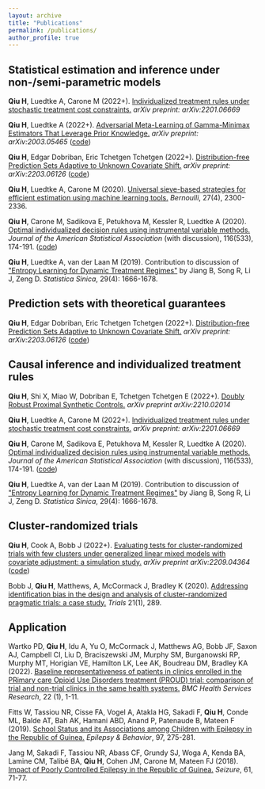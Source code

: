 ```yaml
---
layout: archive
title: "Publications"
permalink: /publications/
author_profile: true
---
```


<!-- {% if author.googlescholar %}-->
<!--  You can also find my articles on <u><a href="{{author.googlescholar}}">my Google Scholar profile</a>.</u>-->
<!--{% endif %}-->

<!--{% include base_path %}-->

<!--{% for post in site.publications reversed %}-->
<!--  {% include archive-single.html %}-->
<!--{% endfor %}-->

## Statistical estimation and inference under non-/semi-parametric models

**Qiu H**, Luedtke A, Carone M (2022+). [Individualized treatment rules under stochastic treatment cost constraints.](https://arxiv.org/abs/2201.06669) *arXiv preprint: arXiv:2201.06669*

**Qiu H**, Luedtke A (2022+). [Adversarial Meta-Learning of Gamma-Minimax Estimators That Leverage Prior Knowledge.](https://arxiv.org/abs/2012.05465) *arXiv preprint: arXiv:2003.05465* ([code](https://github.com/QIU-Hongxiang-David/Gamma-minimax-learninng))

**Qiu H**, Edgar Dobriban, Eric Tchetgen Tchetgen (2022+). [Distribution-free Prediction Sets Adaptive to Unknown Covariate Shift.](https://arxiv.org/abs/2203.06126) *arXiv preprint: arXiv:2203.06126* ([code](https://github.com/QIU-Hongxiang-David/APACpredset))

**Qiu H**, Luedtke A, Carone M (2020). [Universal sieve-based strategies for efficient estimation using machine learning tools.](https://urldefense.com/v3/__http://dx.doi.org/10.3150/20-BEJ1309__;!!IBzWLUs!FJ__Wf7ZlbUGbxDfr0ZNwJxC0p4cAFD-CVexxJi8NM4a5cVKpzOjQWXZPFamqS4$) *Bernoulli*, 27(4), 2300-2336.

**Qiu H**, Carone M, Sadikova E, Petukhova M, Kessler R, Luedtke A (2020). [Optimal individualized decision rules using instrumental variable methods.](https://www.tandfonline.com/doi/abs/10.1080/01621459.2020.1745814) *Journal of the American Statistical Association* (with discussion), 116(533), 174-191. ([code](https://www.tandfonline.com/doi/suppl/10.1080/01621459.2020.1745814?scroll=top))

**Qiu H**, Luedtke A, van der Laan M (2019). Contribution to discussion of ["Entropy Learning for Dynamic Treatment Regimes"](http://www3.stat.sinica.edu.tw/statistica/oldpdf/A29N41-9.pdf?vol=29&num=4&art=10) by Jiang B, Song R, Li J, Zeng D. *Statistica Sinica*, 29(4): 1666-1678.

## Prediction sets with theoretical guarantees

**Qiu H**, Edgar Dobriban, Eric Tchetgen Tchetgen (2022+). [Distribution-free Prediction Sets Adaptive to Unknown Covariate Shift.](https://arxiv.org/abs/2203.06126) *arXiv preprint: arXiv:2203.06126* ([code](https://github.com/QIU-Hongxiang-David/APACpredset))

## Causal inference and individualized treatment rules

**Qiu H**, Shi X, Miao W, Dobriban E, Tchetgen Tchetgen E (2022+). [Doubly Robust Proximal Synthetic Controls.](https://arxiv.org/abs/2210.02014) *arXiv preprint arXiv:2210.02014*

**Qiu H**, Luedtke A, Carone M (2022+). [Individualized treatment rules under stochastic treatment cost constraints.](https://arxiv.org/abs/2201.06669) *arXiv preprint: arXiv:2201.06669*

**Qiu H**, Carone M, Sadikova E, Petukhova M, Kessler R, Luedtke A (2020). [Optimal individualized decision rules using instrumental variable methods.](https://www.tandfonline.com/doi/abs/10.1080/01621459.2020.1745814) *Journal of the American Statistical Association* (with discussion), 116(533), 174-191. ([code](https://www.tandfonline.com/doi/suppl/10.1080/01621459.2020.1745814?scroll=top))

**Qiu H**, Luedtke A, van der Laan M (2019). Contribution to discussion of ["Entropy Learning for Dynamic Treatment Regimes"](http://www3.stat.sinica.edu.tw/statistica/oldpdf/A29N41-9.pdf?vol=29&num=4&art=10) by Jiang B, Song R, Li J, Zeng D. *Statistica Sinica*, 29(4): 1666-1678.

## Cluster-randomized trials

**Qiu H**, Cook A, Bobb J (2022+). [Evaluating tests for cluster-randomized trials with few clusters under generalized linear mixed models with covariate adjustment: a simulation study.](https://arxiv.org/abs/2209.04364) *arXiv preprint arXiv:2209.04364* ([code](https://github.com/QIU-Hongxiang-David/small-sample-adjusted-GLMM-CRT))

Bobb J, **Qiu H**, Matthews, A, McCormack J, Bradley K (2020). [Addressing identification bias in the design and analysis of cluster-randomized pragmatic trials: a case study.](https://trialsjournal.biomedcentral.com/articles/10.1186/s13063-020-4148-z) *Trials* 21(1), 289.

## Application

Wartko PD, **Qiu H**, Idu A, Yu O, McCormack J, Matthews AG, Bobb JF, Saxon AJ, Campbell CI, Liu D, Braciszewski JM, Murphy SM, Burganowski RP, Murphy MT, Horigian VE, Hamilton LK, Lee AK, Boudreau DM, Bradley KA (2022). [Baseline representativeness of patients in clinics enrolled in the PRimary care Opioid Use Disorders treatment (PROUD) trial: comparison of trial and non-trial clinics in the same health systems.](https://bmchealthservres.biomedcentral.com/articles/10.1186/s12913-022-08915-1) *BMC Health Services Research*, 22 (1), 1-11.

Fitts W, Tassiou NR, Cisse FA, Vogel A, Atakla HG, Sakadi F, **Qiu H**, Conde ML, Balde AT, Bah AK, Hamani ABD, Anand P, Patenaude B, Mateen F (2019). [School Status and its Associations among Children with Epilepsy in the Republic of Guinea.](https://pubmed.ncbi.nlm.nih.gov/31260925/) *Epilepsy & Behavior*, 97, 275-281.

Jang M, Sakadi F, Tassiou NR, Abass CF, Grundy SJ, Woga A, Kenda BA, Lamine CM, Talibé BA, **Qiu H**, Cohen JM, Carone M, Mateen FJ (2018). [Impact of Poorly Controlled Epilepsy in the Republic of Guinea.](https://pubmed.ncbi.nlm.nih.gov/30114675/) *Seizure*, 61, 71-77.

